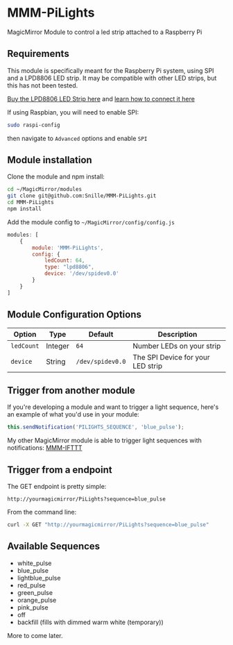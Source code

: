 # MMM-PiLights
MagicMirror Module to control a led strip attached to a Raspberry Pi


## Requirements

This module is specifically meant for the Raspberry Pi system, using SPI and a LPD8806
LED strip. It may be compatible with other LED strips, but this has not been tested.

[Buy the LPD8806 LED Strip here](https://www.adafruit.com/products/306) and [learn how to connect it here](https://learn.adafruit.com/light-painting-with-raspberry-pi/hardware)

If using Raspbian, you will need to enable SPI:

```bash
sudo raspi-config
```

then navigate to `Advanced` options and enable `SPI`


## Module installation

Clone the module and npm install:

```bash
cd ~/MagicMirror/modules
git clone git@github.com:Snille/MMM-PiLights.git
cd MMM-PiLights
npm install
```

Add the module config to `~/MagicMirror/config/config.js`

```javascript
modules: [
    {
        module: 'MMM-PiLights',
        config: {
            ledCount: 64,
            type: "lpd8806",
            device: '/dev/spidev0.0'
        }
    }
]
```


## Module Configuration Options

<table width="100%">
    <thead>
        <tr>
            <th>Option</th>
            <th>Type</th>
            <th>Default</th>
            <th width="100%">Description</th>
        </tr>
    <thead>
    <tbody>
        <tr>
            <td><code>ledCount</code></td>
            <td>Integer</td>
            <td><code>64</code></td>
            <td>Number LEDs on your strip</td>
        </tr>
        <tr>
            <td><code>device</code></td>
            <td>String</td>
            <td><code>/dev/spidev0.0</code></td>
            <td>The SPI Device for your LED strip</td>
        </tr>
    </tbody>
</table>


## Trigger from another module

If you're developing a module and want to trigger a light sequence, here's an example of
what you'd use in your module:

```javascript
this.sendNotification('PILIGHTS_SEQUENCE', 'blue_pulse');
```

My other MagicMirror module is able to trigger light sequences with notifications:
[MMM-IFTTT](https://github.com/jc21/MMM-IFTTT)

## Trigger from a endpoint

The GET endpoint is pretty simple:

`http://yourmagicmirror/PiLights?sequence=blue_pulse`

From the command line:

```bash
curl -X GET "http://yourmagicmirror/PiLights?sequence=blue_pulse"
```

## Available Sequences

- white_pulse
- blue_pulse
- lightblue_pulse
- red_pulse
- green_pulse
- orange_pulse
- pink_pulse
- off
- backfill (fills with dimmed warm white (temporary))

More to come later.
